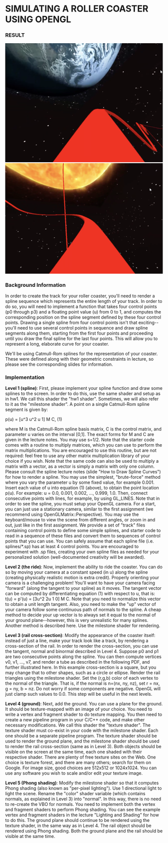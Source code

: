 # SIMULATING A ROLLER COASTER USING OPENGL

### RESULT

![](/result1.png)
![](/result2.png)



### Background Information

In order to create the track for your roller coaster, you'll need to render a spline sequence which represents the entire length of your track. In order to do so, you will need to implement a function that takes four control points (p0 through p3) and a floating point value (u) from 0 to 1, and computes the corresponding position on the spline segment defined by these four control points. Drawing a single spline from four control points isn't that exciting--you'll need to use several control points in sequence and draw spline segments along them, starting from the first four points and proceeding until you draw the final spline for the last four points. This will allow you to represent a long, elaborate curve for your coaster.

We'll be using Catmull-Rom splines for the representation of your coaster. These were defined along with their geometric constraints in lecture, so please see the corresponding slides for information.

### Implementation

**Level 1 (spline)**: First, please implement your spline function and draw some splines to the screen. In order to do this, use the same shader and setup as in hw1. We call this shader the "hw1 shader". Sometimes, we will also refer to it as the "milestone shader". A point on a single Catmull-Rom spline segment is given by:

p(u) = [u^3 u^2 u 1] M C,       (1)

where M is the Catmull-Rom spline basis matrix, C is the control matrix, and parameter u varies on the interval [0,1]. The exact forms for M and C are given in the lecture notes. You may use s=1/2. Note that the starter code comes with a routine to multiply matrices, which you can use to perform the matrix multiplications. You are encouraged to use this routine, but are not required: feel free to use any other matrix multiplication library of your choice if you wish. Note that the same code can also be used to multiply a matrix with a vector, as a vector is simply a matrix with only one column.
Please consult the spline lecture notes (slide "How to Draw Spline Curves") for how to render a spline. You may use the simplest, "brute-force" method where you vary the parameter u by some fixed value, for example 0.001. Insert each value of u into equation (1) (above), to obtain the point location p(u). For example: u = 0.0, 0.001, 0.002, ..., 0.999, 1.0. Then, connect consecutive points with lines, for example, by using GL_LINES. Note that in order to see the spline, you must setup your OpenGL camera. For a start, you can just use a stationary camera, similar to the first assignment (we recommend using OpenGLMatrix::Perspective). You may use the keyboard/mouse to view the scene from different angles, or zoom in and out, just like in the first assignment. We provide a set of "track" files containing control points to define some simple splines, and starter code to read in a sequence of these files and convert them to sequences of control points that you can use. You can safely assume that each spline file (i.e. splines/*.sp) has at least 4 control points. You are encouraged to experiment with .sp files, creating your own spline files as needed for your personalized solution (well-documented creativity will be awarded).

**Level 2 (the ride)**: Now, implement the ability to ride the coaster. You can do so by moving your camera at a constant speed (in u) along the spline (creating physically realistic motion is extra credit). Properly orienting your camera is a challenging problem! You'll want to have your camera facing "forward" (along the tangent to your spline) as it moves. The tangent vector can be computed by differentiating equation (1) with respect to u, that is: t(u) = p'(u) = [3u^2 2u 1 0] M C. Note that you need to normalize this vector to obtain a unit length tangent. Also, you need to make the "up" vector of your camera follow some continuous path of normals to the spline. A cheap method to decide your up vector is to always set it equal to the normal of your ground plane--however, this is very unrealistic for many splines. Another method is described here. Use the milestone shader for rendering.

**Level 3 (rail cross-section)**: Modify the appearance of the coaster itself: instead of just a line, make your track look like a track, by rendering a cross-section of the rail. In order to render the cross-section, you can use the tangent, normal and binormal described in Level 4. Suppose p0 and p1 are two consecutive points along the spline. You can then compute vertices v0, v1, ..., v7, and render a tube as described in the following PDF, and further illustrated here. In this example cross-section is a square, but you may change that to other shapes, such as a circle or ellipse. Render the rail triangles using the milestone shader. Set the (r,g,b) color of each vertex to the normal of the triangle. That is, if the normal is n=(nx, ny, nz), set r = nx, g = ny, b = nz. Do not worry if some components are negative. OpenGL will just clamp such values to 0.0. This step will be useful in the next levels.

**Level 4 (ground)**: Next, add the ground. You can use a plane for the ground. It should be texture-mapped with an image of your choice. You need to write a vertex and fragment shader to do texture mapping. You then need to create a new pipeline program in your C/C++ code, and make other necessary modifications. We call this shader the "texture shader". The texture shader must co-exist in your code with the milestone shader. Each one should be a separate pipeline program. The texture shader should be used to render the ground plane, and the milestone shader should be used to render the rail cross-section (same as in Level 3). Both objects should be visible on the screen at the same time, each one shaded with their respective shader. There are plenty of free texture sites on the Web. One choice is texture forest, and there are many others; search for them on Google. For image size, good choices are 512x512 or 1024x1024. You can use any software you wish to scale and/or edit your texture image.

**Level 5 (Phong shading)**: Modify the milestone shader so that it computes Phong shading (also known as "per-pixel lighting"). Use 1 directional light to light the scene. Rename the "color" shader variable (which contains normals, as explained in Level 3) into "normal". In this way, there is no need to re-create the VBO for normals. You need to implement both the vertex and fragment shaders to perform Phong shading. You can see the example vertex and fragment shaders in the lecture "Lighting and Shading" for how to do this. The ground plane should continue to be rendered using the texture shader, in the same way as in Level 4. The rail object should be rendered using Phong shading. Both the ground plane and the rail should be visible at the same time.

